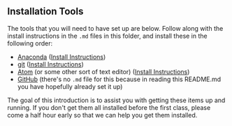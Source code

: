 ## Installation Tools

The tools that you will need to have set up are below. Follow along with the 
install instructions in the `.md` files in this folder, and install 
these in the following order: 

* [Anaconda](https://www.continuum.io/why-anaconda) ([Install Instructions](./anaconda.md))
* [git](https://git-scm.com/) ([Install Instructions](./git.md))
* [Atom](https://atom.io/docs/v0.191.0/getting-started-installing-atom) (or some other sort of text editor) ([Install Instructions](./atom.md))
* [GitHub](https://github.com/) (there's no `.md` file for this because in reading this README.md you have hopefully already set it up)

The goal of this introduction is to assist you with getting these items up 
and running. If you don't get them all installed before the first class, 
please come a half hour early so that we can help you get them installed. 
